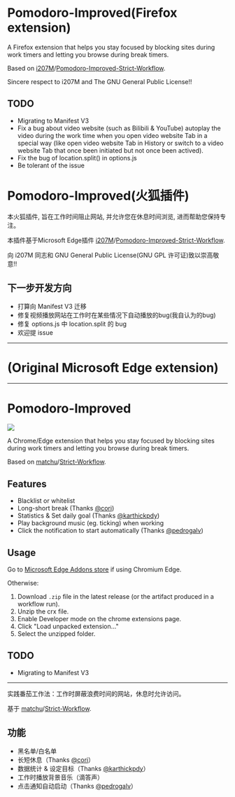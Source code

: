 # Pomodoro-Improved(Firefox extension)

A Firefox extension that helps you stay focused by blocking sites during work timers and letting you browse during break timers.

Based on [i207M](https://github.com/i207M)/[Pomodoro-Improved-Strict-Workflow](https://github.com/i207M/Pomodoro-Improved-Strict-Workflow).

Sincere respect to i207M and The GNU General Public License!!

## TODO

- Migrating to Manifest V3
- Fix a bug about video website (such as Bilibili & YouTube) autoplay the video during the work time when you open video website Tab in a special way (like open video website Tab in History or switch to a video website Tab that once been initiated but not once been actived).
- Fix the bug of location.split() in options.js
- Be tolerant of the issue

# Pomodoro-Improved(火狐插件)

本火狐插件, 旨在工作时间阻止网站, 并允许您在休息时间浏览, 进而帮助您保持专注。

本插件基于Microsoft Edge插件 [i207M](https://github.com/i207M)/[Pomodoro-Improved-Strict-Workflow](https://github.com/i207M/Pomodoro-Improved-Strict-Workflow).

向 i207M 同志和 GNU General Public License(GNU GPL 许可证)致以崇高敬意!!

## 下一步开发方向

- 打算向 Manifest V3 迁移
- 修复视频播放网站在工作时在某些情况下自动播放的bug(我自认为的bug)
- 修复 options.js 中 location.split 的 bug
- 欢迎提 issue

***
# (Original Microsoft Edge extension)
***
# Pomodoro-Improved

[![](https://img.shields.io/badge/Edge-Install-blue)](https://microsoftedge.microsoft.com/addons/detail/aglnejhljfcgffkmhafficfaejjbcnji)

A Chrome/Edge extension that helps you stay focused by blocking sites during work timers and letting you browse during break timers.

Based on [matchu](https://github.com/matchu)/[Strict-Workflow](https://github.com/matchu/Strict-Workflow).

## Features

- Blacklist or whitelist
- Long-short break (Thanks [@cori](https://github.com/matchu/Strict-Workflow/pull/25))
- Statistics & Set daily goal (Thanks [@karthickpdy](https://github.com/matchu/Strict-Workflow/pull/61))
- Play background music (eg. ticking) when working
- Click the notification to start automatically (Thanks [@pedrogalv](https://github.com/matchu/Strict-Workflow/pull/65))

## Usage

Go to [Microsoft Edge Addons store](https://microsoftedge.microsoft.com/addons/detail/aglnejhljfcgffkmhafficfaejjbcnji) if using Chromium Edge.

Otherwise:

1. Download `.zip` file in the latest release (or the artifact produced in a workflow run).
2. Unzip the crx file.
3. Enable Developer mode on the chrome extensions page.
4. Click "Load unpacked extension..."
5. Select the unzipped folder.

## TODO

- Migrating to Manifest V3

---

实践番茄工作法：工作时屏蔽浪费时间的网站，休息时允许访问。

基于 [matchu](https://github.com/matchu)/[Strict-Workflow](https://github.com/matchu/Strict-Workflow).

## 功能

- 黑名单/白名单
- 长短休息（Thanks [@cori](https://github.com/matchu/Strict-Workflow/pull/25)）
- 数据统计 & 设定目标（Thanks [@karthickpdy](https://github.com/matchu/Strict-Workflow/pull/61)）
- 工作时播放背景音乐（滴答声）
- 点击通知自动启动（Thanks [@pedrogalv](https://github.com/matchu/Strict-Workflow/pull/65)）
